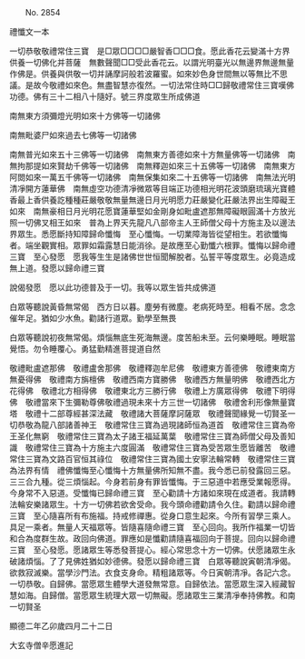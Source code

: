 ﻿　　No. 2854

禮懺文一本

一切恭敬敬禮常住三寶　是□眾□□□□嚴智香□□□食。愿此香花云變滿十方界供養一切佛化并菩薩　無數聲聞□□受此香花云。以謂光明臺光以無邊界無邊無量作佛是。供養與供敬一切并誦摩訶般若波羅蜜。如來妙色身世間無以等無比不思議。是故今敬禮如來色。無盡智慧亦復然。一切法常住時□□歸敬禮常住三寶嘆佛功德。佛有三十二相八十隨好。號三界度眾生所成佛道

南無東方須彌燈光明如來十方佛等一切諸佛

南無毗婆尸如來過去七佛等一切諸佛

南無普光如來五十三佛等一切諸佛　南無東方善德如來十方無量佛等一切諸佛　南無拘那提如來賢劫千佛等一切諸佛　南無釋迦如來三十五佛等一切諸佛　南無東方阿閦如來一萬五千佛等一切諸佛　南無保集如來二十五佛等一切諸佛　南無法光明清凈開方蓮華佛　南無虛空功德清凈微眾等目端正功德相光明花波頭磨琉璃光寶體香最上香供養訖種種莊嚴敬敬無量無邊日月光明愿力莊嚴變化莊嚴法界出生障礙王如來　南無豪相日月光明花愿寶蓮華堅如金剛身如毗盧遮那無障礙眼圓滿十方放光照一切佛叉相王如來　普為上界天先龍凡八部帝主人王師僧父母十方施主及以邊法界眾生。悉愿斷持知障歸命懺悔　至心懺悔。一切業障海皆從望相生。若欲懺悔者。端坐觀實相。眾罪如霜露慧日能消徐。是故應至心勤懺六根罪。懺悔以歸命禮三寶　至心發愿　愿我等生生是諸佛世世恒聞解脫者。弘誓平等度眾生。必竟造成無上道。發愿以歸命禮三寶

說偈發愿　愿以此功德普及于一切。我等以眾生皆共成佛道

白眾等聽說黃昏無常偈　西方日以暮。塵勞有微塵。老病死時至。相看不居。念念催年足。猶如少水魚。勸諸行道眾。勤學至無畏

白眾等聽說初夜無常偈。煩惱無底生死海無邊。度苦船未至。云何樂睡眠。睡眠當覺悟。勿令睡覆心。勇猛勤精進菩提道自然

敬禮毗盧遮那佛　敬禮盧舍那佛　敬禮釋迦牟尼佛　敬禮東方善德佛　敬禮東南方無憂得佛　敬禮南方旃檀佛　敬禮西南方寶勝佛　敬禮西方無量明佛　敬禮西北方花得佛　敬禮北方相得佛　敬禮東北方三勝行佛　敬禮上方廣眾得佛　敬禮下明得佛　敬禮當來下生彌勒尊佛敬禮過現未來十方三世一切諸佛　敬禮舍利形像無量寶塔　敬禮十二部尊經甚深法藏　敬禮諸大菩薩摩訶薩眾　敬禮聲聞緣覺一切賢圣一切恭敬為龍八部諸善神王　敬禮常住三寶為過現諸師恒為道首　敬禮常住三寶為帝王圣化無窮　敬禮常住三寶為太子諸王福延萬葉　敬禮常住三寶為師僧父母及善知識　敬禮常住三寶為十方施主六度圓滿　敬禮常住三寶為受苦眾生愿皆離苦　敬禮常住三寶為文路百官恒其祿位　敬禮常住三寶為國土安寧法輪常轉　敬禮常住三寶為法界有情　禮佛懺悔至心懺悔十方無量佛所知無不盡。我今悉已前發露回三惡。三三合九種。從三煩惱起。今身若前身有罪皆懺悔。于三惡道中若應受業報愿得。今身常不入惡道。受懺悔已歸命禮三寶　至心勸請十方諸如來現在成道者。我請轉法輪安樂諸眾生。十方一切佛若欲舍受命。我今頭命禮勸請令久住。勸請以歸命禮三寶　至心隨喜所有布施福。持戒修禪惠。從身口意生起來。今所有習學三乘人。具足一乘者。無量人天福眾等。皆隨喜隨命禮三寶　至心回向。我所作福業一切皆和合為度群生故。政回向佛道。罪應如是懺勸請隨喜福回向于菩提。回向以歸命禮三寶　至心發愿。愿諸眾生等悉發菩提心。經心常思念十方一切佛。伏愿諸眾生永破諸煩惱。了了見佛姓猶如妙德佛。發愿以歸命禮三寶　白眾等聽說寅朝清凈偈。欲救寂滅樂。當學沙門法。衣食支身命。精粗諸眾等。今日寅朝清凈。各記六念。一切恭敬。自歸佛。當愿眾生體學大道發無常意。自歸依法。當愿眾生深入經藏智慧如海。自歸僧。當愿眾生統理大眾一切無礙。愿諸眾生三業清凈奉持佛教。和南一切賢圣

顯德二年乙卯歲四月二十二日

大玄寺僧辛愿進記

